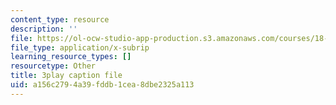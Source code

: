 ```yaml
---
content_type: resource
description: ''
file: https://ol-ocw-studio-app-production.s3.amazonaws.com/courses/18-01sc-single-variable-calculus-fall-2010/a156c2794a39fddb1cea8dbe2325a113_55ncRlBZstA.srt
file_type: application/x-subrip
learning_resource_types: []
resourcetype: Other
title: 3play caption file
uid: a156c279-4a39-fddb-1cea-8dbe2325a113
---
```


